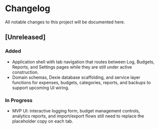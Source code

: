 # Changelog
All notable changes to this project will be documented here.

## [Unreleased]
### Added
- Application shell with tab navigation that routes between Log, Budgets, Reports, and Settings pages while they are still under active construction.
- Domain schemas, Dexie database scaffolding, and service layer functions for expenses, budgets, categories, reports, and backups to support upcoming UI wiring.

### In Progress
- MVP UI: interactive logging form, budget management controls, analytics reports, and import/export flows still need to replace the placeholder copy on each tab.

